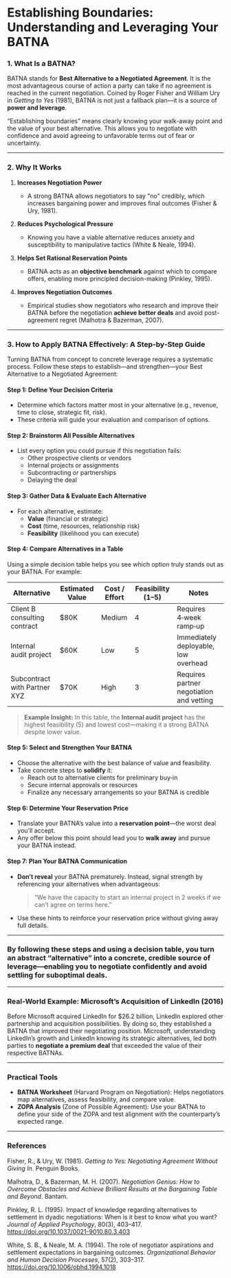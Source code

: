 

# Establishing Boundaries: Understanding and Leveraging Your BATNA

### 1. What Is a BATNA?

BATNA stands for **Best Alternative to a Negotiated Agreement**. It is the most advantageous course of action a party can take if no agreement is reached in the current negotiation. Coined by Roger Fisher and William Ury in *Getting to Yes* (1981), BATNA is not just a fallback plan—it is a source of **power and leverage**.

“Establishing boundaries” means clearly knowing your walk-away point and the value of your best alternative. This allows you to negotiate with confidence and avoid agreeing to unfavorable terms out of fear or uncertainty.

---

### 2. Why It Works

1. **Increases Negotiation Power**  
   - A strong BATNA allows negotiators to say "no" credibly, which increases bargaining power and improves final outcomes (Fisher & Ury, 1981).

2. **Reduces Psychological Pressure**  
   - Knowing you have a viable alternative reduces anxiety and susceptibility to manipulative tactics (White & Neale, 1994).

3. **Helps Set Rational Reservation Points**  
   - BATNA acts as an **objective benchmark** against which to compare offers, enabling more principled decision-making (Pinkley, 1995).

4. **Improves Negotiation Outcomes**  
   - Empirical studies show negotiators who research and improve their BATNA before the negotiation **achieve better deals** and avoid post-agreement regret (Malhotra & Bazerman, 2007).

---

### 3. How to Apply BATNA Effectively: A Step‑by‑Step Guide

Turning BATNA from concept to concrete leverage requires a systematic process. Follow these steps to establish—and strengthen—your Best Alternative to a Negotiated Agreement:

#### Step 1: Define Your Decision Criteria  
- Determine which factors matter most in your alternative (e.g., revenue, time to close, strategic fit, risk).  
- These criteria will guide your evaluation and comparison of options.

#### Step 2: Brainstorm All Possible Alternatives  
- List every option you could pursue if this negotiation fails:  
  - Other prospective clients or vendors  
  - Internal projects or assignments  
  - Subcontracting or partnerships  
  - Delaying the deal  

#### Step 3: Gather Data & Evaluate Each Alternative  
- For each alternative, estimate:  
  - **Value** (financial or strategic)  
  - **Cost** (time, resources, relationship risk)  
  - **Feasibility** (likelihood you can execute)  

#### Step 4: Compare Alternatives in a Table  
Using a simple decision table helps you see which option truly stands out as your BATNA. For example:

| **Alternative**               | **Estimated Value** | **Cost / Effort** | **Feasibility (1–5)** | **Notes**                                 |
|-------------------------------|---------------------|-------------------|-----------------------|-------------------------------------------|
| Client B consulting contract  | \$80K               | Medium            | 4                     | Requires 4‑week ramp‑up                   |
| Internal audit project        | \$60K               | Low               | 5                     | Immediately deployable, low overhead      |
| Subcontract with Partner XYZ  | \$70K               | High              | 3                     | Requires partner negotiation and vetting  |

> **Example Insight:** In this table, the **Internal audit project** has the highest feasibility (5) and lowest cost—making it a strong BATNA despite lower value.

#### Step 5: Select and Strengthen Your BATNA  
- Choose the alternative with the best balance of value and feasibility.  
- Take concrete steps to **solidify** it:  
  - Reach out to alternative clients for preliminary buy‑in  
  - Secure internal approvals or resources  
  - Finalize any necessary arrangements so your BATNA is credible

#### Step 6: Determine Your Reservation Price  
- Translate your BATNA’s value into a **reservation point**—the worst deal you’ll accept.  
- Any offer below this point should lead you to **walk away** and pursue your BATNA instead.

#### Step 7: Plan Your BATNA Communication  
- **Don’t reveal** your BATNA prematurely. Instead, signal strength by referencing your alternatives when advantageous:  
  > “We have the capacity to start an internal project in 2 weeks if we can’t agree on terms here.”  
- Use these hints to reinforce your reservation price without giving away full details.

---

### By following these steps and using a decision table, you turn an abstract “alternative” into a concrete, credible source of leverage—enabling you to negotiate confidently and avoid settling for suboptimal deals.  
---

### Real-World Example: Microsoft’s Acquisition of LinkedIn (2016)

Before Microsoft acquired LinkedIn for $26.2 billion, LinkedIn explored other partnership and acquisition possibilities. By doing so, they established a BATNA that improved their negotiating position. Microsoft, understanding LinkedIn’s growth and LinkedIn knowing its strategic alternatives, led both parties to **negotiate a premium deal** that exceeded the value of their respective BATNAs.

---

### Practical Tools

- **BATNA Worksheet** (Harvard Program on Negotiation): Helps negotiators map alternatives, assess feasibility, and compare value.
- **ZOPA Analysis** (Zone of Possible Agreement): Use your BATNA to define your side of the ZOPA and test alignment with the counterparty’s expected range.

---

### References

Fisher, R., & Ury, W. (1981). *Getting to Yes: Negotiating Agreement Without Giving In*. Penguin Books.

Malhotra, D., & Bazerman, M. H. (2007). *Negotiation Genius: How to Overcome Obstacles and Achieve Brilliant Results at the Bargaining Table and Beyond*. Bantam.

Pinkley, R. L. (1995). Impact of knowledge regarding alternatives to settlement in dyadic negotiations: When is it best to know what you want? *Journal of Applied Psychology*, 80(3), 403–417. https://doi.org/10.1037/0021-9010.80.3.403

White, S. B., & Neale, M. A. (1994). The role of negotiator aspirations and settlement expectations in bargaining outcomes. *Organizational Behavior and Human Decision Processes*, 57(2), 303–317. https://doi.org/10.1006/obhd.1994.1018
